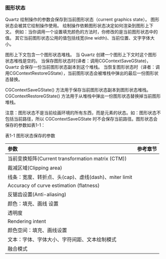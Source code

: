 ### 图形状态

Quartz 绘制操作的参数会保存到当前图形状态（current graphics state）。
图形状态会被其它绘制操作使用。
绘制操作依赖图形状态决定如何渲染到图形上下文。
例如：当你调用一个设置填充颜色的方法时，你修改的是当前图形状态中的值。
其它当前图形状态公用的值包括线宽(line width)、当前位置、文字字体大小。

图形上下文包含一个图形状态堆栈。
当 Quartz 创建一个图形上下文时这个图形状态堆栈是空的。
当保存图形状态时(译者：调用CGContextSaveGState)，Quartz 会保存一份当前图形状态副本到这个堆栈。
当恢复图形状态时（译者：调用CGContextRestoreGState），当前图形状态会被堆栈中弹出的最后一份图形状态替换。

CGContextSaveGState() 方法用于保存当前图形状态副本到图形状态堆栈。
CGContextRestoreGState() 方法用于从堆栈中弹出一份图形状态替换掉当前图形堆栈。

注意：图形状态不是当前绘画环境的所有东西，而是元素的状态。如：图形状态不包括当前路径，所以 CGContextSaveGState 时不会保存当前路径。图形状态会保存的参数如表1-1：

表1-1 图形状态保存的参数

|参数|参考章节|
| :--- | :--- |
|当前变换矩阵(Current transformation matrix (CTM)) | |
|裁减区域(Clipping area) | |
|线条：宽度、转折点、头(cap)、虚线(dash)、miter limit||
|Accuracy of curve estimation (flatness)||
|反锯齿设置(Anti-aliasing)||
|颜色：填充、画线 设置|
|透明度||
|Rendering intent||
|颜色空间：填充、画线设置||
|文本：字体、字体大小、字符间距、文本绘制模式||
|融合模式||
